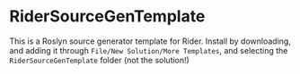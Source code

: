 # RiderSourceGenTemplate
This is a Roslyn source generator template for Rider. Install by downloading, and adding it through `File/New Solution/More Templates`, and selecting the `RiderSourceGenTemplate` folder (not the solution!)
